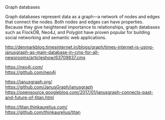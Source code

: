 Graph databases

Graph databases represent data as a graph—a network of nodes and edges that connect the nodes. Both nodes and edges 
can have properties. Because they give heightened importance to relationships, graph databases such as FlockDB, Neo4J, 
and Polyglot have proven popular for building social networking and semantic web applications.



http://denmarkblog.timesinternet.in/blogs/graph/times-internet-is-using-janusgraph-as-main-database-in-cms-for-all-newsrooms/articleshow/63709837.cms



https://neo4j.com/ \
https://github.com/neo4j


https://janusgraph.org/ \
https://github.com/JanusGraph/janusgraph \
https://opensource.googleblog.com/2017/01/janusgraph-connects-past-and-future-of-titan.html


https://titan.thinkaurelius.com/ \
https://github.com/thinkaurelius/titan


